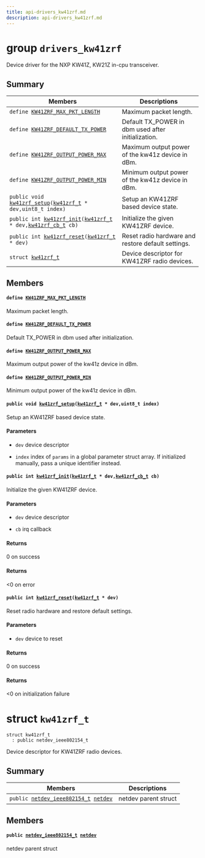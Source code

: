 ```yaml
---
title: api-drivers_kw41zrf.md
description: api-drivers_kw41zrf.md
---
```

# group `drivers_kw41zrf` 

Device driver for the NXP KW41Z, KW21Z in-cpu transceiver.

## Summary

 Members                        | Descriptions                                
--------------------------------|---------------------------------------------
`define `[`KW41ZRF_MAX_PKT_LENGTH`](#group__drivers__kw41zrf_1ga5c82107df7f9996facba49741acff2dc)            | Maximum packet length.
`define `[`KW41ZRF_DEFAULT_TX_POWER`](#group__drivers__kw41zrf_1ga2b2775cd6e2be5b4a490df0c54e5899d)            | Default TX_POWER in dbm used after initialization.
`define `[`KW41ZRF_OUTPUT_POWER_MAX`](#group__drivers__kw41zrf_1ga9feed1b172dc1f4b8213f5834346bdfd)            | Maximum output power of the kw41z device in dBm.
`define `[`KW41ZRF_OUTPUT_POWER_MIN`](#group__drivers__kw41zrf_1ga6ed7475e1c755bd4f1e53d0c0b3e80b0)            | Minimum output power of the kw41z device in dBm.
`public void `[`kw41zrf_setup`](#group__drivers__kw41zrf_1ga8f2d5d7b2f77525846aaeff8b65dcada)`(`[`kw41zrf_t`](./doc/starlight-docs/src/content/docs/apidoc/api-drivers_kw41zrf.md#structkw41zrf__t)` * dev,uint8_t index)`            | Setup an KW41ZRF based device state.
`public int `[`kw41zrf_init`](#group__drivers__kw41zrf_1ga817a27aea2ab391018259018364baeed)`(`[`kw41zrf_t`](./doc/starlight-docs/src/content/docs/apidoc/api-drivers_kw41zrf.md#structkw41zrf__t)` * dev,`[`kw41zrf_cb_t`](./doc/starlight-docs/src/content/docs/apidoc/api-undefined.md#group__drivers__kw41zrf_1gae827e5c56e2b0f1d1fe878f878c93839)` cb)`            | Initialize the given KW41ZRF device.
`public int `[`kw41zrf_reset`](#group__drivers__kw41zrf_1ga439433c82a3f01956b328317f476a50c)`(`[`kw41zrf_t`](./doc/starlight-docs/src/content/docs/apidoc/api-drivers_kw41zrf.md#structkw41zrf__t)` * dev)`            | Reset radio hardware and restore default settings.
`struct `[`kw41zrf_t`](#structkw41zrf__t) | Device descriptor for KW41ZRF radio devices.

## Members

#### `define `[`KW41ZRF_MAX_PKT_LENGTH`](#group__drivers__kw41zrf_1ga5c82107df7f9996facba49741acff2dc) 

Maximum packet length.

#### `define `[`KW41ZRF_DEFAULT_TX_POWER`](#group__drivers__kw41zrf_1ga2b2775cd6e2be5b4a490df0c54e5899d) 

Default TX_POWER in dbm used after initialization.

#### `define `[`KW41ZRF_OUTPUT_POWER_MAX`](#group__drivers__kw41zrf_1ga9feed1b172dc1f4b8213f5834346bdfd) 

Maximum output power of the kw41z device in dBm.

#### `define `[`KW41ZRF_OUTPUT_POWER_MIN`](#group__drivers__kw41zrf_1ga6ed7475e1c755bd4f1e53d0c0b3e80b0) 

Minimum output power of the kw41z device in dBm.

#### `public void `[`kw41zrf_setup`](#group__drivers__kw41zrf_1ga8f2d5d7b2f77525846aaeff8b65dcada)`(`[`kw41zrf_t`](./doc/starlight-docs/src/content/docs/apidoc/api-drivers_kw41zrf.md#structkw41zrf__t)` * dev,uint8_t index)` 

Setup an KW41ZRF based device state.

#### Parameters
* `dev` device descriptor 

* `index` index of `params` in a global parameter struct array. If initialized manually, pass a unique identifier instead.

#### `public int `[`kw41zrf_init`](#group__drivers__kw41zrf_1ga817a27aea2ab391018259018364baeed)`(`[`kw41zrf_t`](./doc/starlight-docs/src/content/docs/apidoc/api-drivers_kw41zrf.md#structkw41zrf__t)` * dev,`[`kw41zrf_cb_t`](./doc/starlight-docs/src/content/docs/apidoc/api-undefined.md#group__drivers__kw41zrf_1gae827e5c56e2b0f1d1fe878f878c93839)` cb)` 

Initialize the given KW41ZRF device.

#### Parameters
* `dev` device descriptor 

* `cb` irq callback

#### Returns
0 on success 

#### Returns
<0 on error

#### `public int `[`kw41zrf_reset`](#group__drivers__kw41zrf_1ga439433c82a3f01956b328317f476a50c)`(`[`kw41zrf_t`](./doc/starlight-docs/src/content/docs/apidoc/api-drivers_kw41zrf.md#structkw41zrf__t)` * dev)` 

Reset radio hardware and restore default settings.

#### Parameters
* `dev` device to reset

#### Returns
0 on success 

#### Returns
<0 on initialization failure

# struct `kw41zrf_t` 

```
struct kw41zrf_t
  : public netdev_ieee802154_t
```  

Device descriptor for KW41ZRF radio devices.

## Summary

 Members                        | Descriptions                                
--------------------------------|---------------------------------------------
`public `[`netdev_ieee802154_t`](./doc/starlight-docs/src/content/docs/apidoc/api-drivers_netdev_ieee802154.md#structnetdev__ieee802154__t)` `[`netdev`](#structkw41zrf__t_1af1070eab2206691c0f752e9a2409da0a) | netdev parent struct

## Members

#### `public `[`netdev_ieee802154_t`](./doc/starlight-docs/src/content/docs/apidoc/api-drivers_netdev_ieee802154.md#structnetdev__ieee802154__t)` `[`netdev`](#structkw41zrf__t_1af1070eab2206691c0f752e9a2409da0a) 

netdev parent struct

